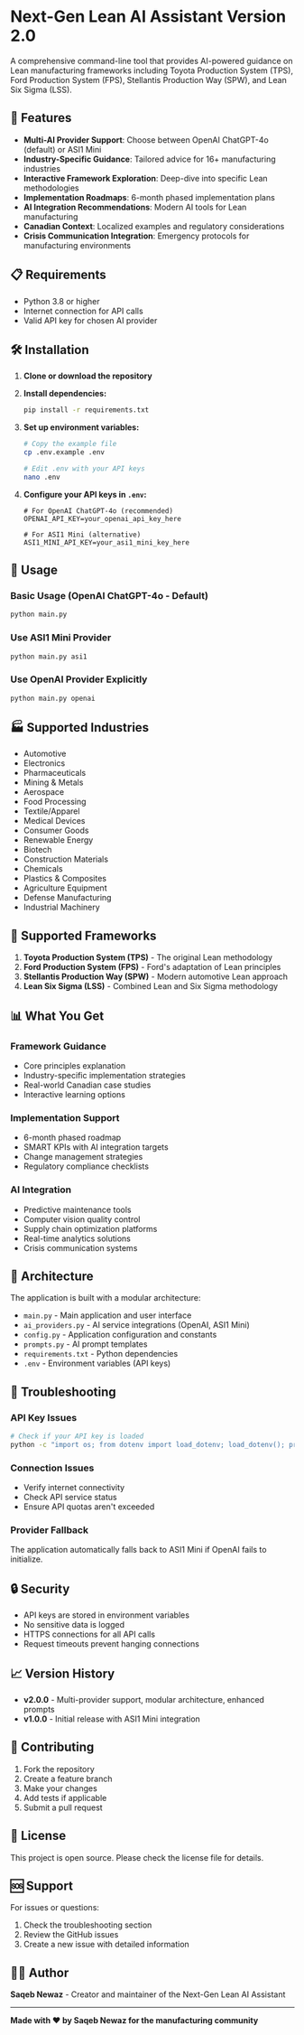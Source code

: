 # Next-Gen Lean AI Assistant Version 2.0

A comprehensive command-line tool that provides AI-powered guidance on Lean manufacturing frameworks including Toyota Production System (TPS), Ford Production System (FPS), Stellantis Production Way (SPW), and Lean Six Sigma (LSS).

## 🚀 Features

- **Multi-AI Provider Support**: Choose between OpenAI ChatGPT-4o (default) or ASI1 Mini
- **Industry-Specific Guidance**: Tailored advice for 16+ manufacturing industries
- **Interactive Framework Exploration**: Deep-dive into specific Lean methodologies
- **Implementation Roadmaps**: 6-month phased implementation plans
- **AI Integration Recommendations**: Modern AI tools for Lean manufacturing
- **Canadian Context**: Localized examples and regulatory considerations
- **Crisis Communication Integration**: Emergency protocols for manufacturing environments

## 📋 Requirements

- Python 3.8 or higher
- Internet connection for API calls
- Valid API key for chosen AI provider

## 🛠️ Installation

1. **Clone or download the repository**

2. **Install dependencies:**
   ```bash
   pip install -r requirements.txt
   ```

3. **Set up environment variables:**
   ```bash
   # Copy the example file
   cp .env.example .env
   
   # Edit .env with your API keys
   nano .env
   ```

4. **Configure your API keys in `.env`:**
   ```env
   # For OpenAI ChatGPT-4o (recommended)
   OPENAI_API_KEY=your_openai_api_key_here
   
   # For ASI1 Mini (alternative)
   ASI1_MINI_API_KEY=your_asi1_mini_key_here
   ```

## 🎯 Usage

### Basic Usage (OpenAI ChatGPT-4o - Default)
```bash
python main.py
```

### Use ASI1 Mini Provider
```bash
python main.py asi1
```

### Use OpenAI Provider Explicitly
```bash
python main.py openai
```

## 🏭 Supported Industries

- Automotive
- Electronics  
- Pharmaceuticals
- Mining & Metals
- Aerospace
- Food Processing
- Textile/Apparel
- Medical Devices
- Consumer Goods
- Renewable Energy
- Biotech
- Construction Materials
- Chemicals
- Plastics & Composites
- Agriculture Equipment
- Defense Manufacturing
- Industrial Machinery

## 🔧 Supported Frameworks

1. **Toyota Production System (TPS)** - The original Lean methodology
2. **Ford Production System (FPS)** - Ford's adaptation of Lean principles
3. **Stellantis Production Way (SPW)** - Modern automotive Lean approach
4. **Lean Six Sigma (LSS)** - Combined Lean and Six Sigma methodology

## 📊 What You Get

### Framework Guidance
- Core principles explanation
- Industry-specific implementation strategies
- Real-world Canadian case studies
- Interactive learning options

### Implementation Support
- 6-month phased roadmap
- SMART KPIs with AI integration targets
- Change management strategies
- Regulatory compliance checklists

### AI Integration
- Predictive maintenance tools
- Computer vision quality control
- Supply chain optimization platforms
- Real-time analytics solutions
- Crisis communication systems

## 🔧 Architecture

The application is built with a modular architecture:

- `main.py` - Main application and user interface
- `ai_providers.py` - AI service integrations (OpenAI, ASI1 Mini)
- `config.py` - Application configuration and constants
- `prompts.py` - AI prompt templates
- `requirements.txt` - Python dependencies
- `.env` - Environment variables (API keys)

## 🚨 Troubleshooting

### API Key Issues
```bash
# Check if your API key is loaded
python -c "import os; from dotenv import load_dotenv; load_dotenv(); print('OpenAI:', bool(os.getenv('OPENAI_API_KEY'))); print('ASI1:', bool(os.getenv('ASI1_MINI_API_KEY')))"
```

### Connection Issues
- Verify internet connectivity
- Check API service status
- Ensure API quotas aren't exceeded

### Provider Fallback
The application automatically falls back to ASI1 Mini if OpenAI fails to initialize.

## 🔒 Security

- API keys are stored in environment variables
- No sensitive data is logged
- HTTPS connections for all API calls
- Request timeouts prevent hanging connections

## 📈 Version History

- **v2.0.0** - Multi-provider support, modular architecture, enhanced prompts
- **v1.0.0** - Initial release with ASI1 Mini integration

## 🤝 Contributing

1. Fork the repository
2. Create a feature branch
3. Make your changes
4. Add tests if applicable
5. Submit a pull request

## 📄 License

This project is open source. Please check the license file for details.

## 🆘 Support

For issues or questions:
1. Check the troubleshooting section
2. Review the GitHub issues
3. Create a new issue with detailed information

## 👨‍💻 Author

**Saqeb Newaz** - Creator and maintainer of the Next-Gen Lean AI Assistant

---

**Made with ❤️ by Saqeb Newaz for the manufacturing community**
